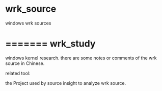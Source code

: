 
wrk_source
==========

windows wrk sources

=======
wrk_study
=========

windows kernel research. there are some notes or comments of the wrk source in Chinese.

related tool:

the Project used by source insight to analyze wrk source.


